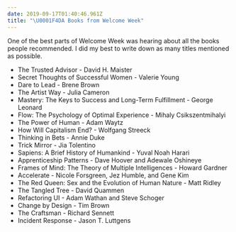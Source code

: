 ```yaml
---
date: 2019-09-17T01:40:46.961Z
title: "\U0001F4DA Books from Welcome Week"
---
```

One of the best parts of Welcome Week was hearing about all the books people recommended. I did my best to write down as many titles mentioned as possible. 

* The Trusted Advisor - David H. Maister
* Secret Thoughts of Successful Women - Valerie Young
* Dare to Lead - Brene Brown
* The Artist Way - Julia Cameron
* Mastery: The Keys to Success and Long-Term Fulfillment - George Leonard
* Flow: The Psychology of Optimal Experience -  Mihaly Csikszentmihalyi 
* The Power of Human - Adam Waytz
* How Will Capitalism End? - Wolfgang Streeck
* Thinking in Bets - Annie Duke
* Trick Mirror - Jia Tolentino
* Sapiens: A Brief History of Humankind - Yuval Noah Harari
* Apprenticeship Patterns - Dave Hoover and Adewale Oshineye
* Frames of Mind: The Theory of Multiple Intelligences - Howard Gardner 
* Accelerate - Nicole Forsgreen, Jez Humble, and Gene Kim
* The Red Queen: Sex and the Evolution of Human Nature - Matt Ridley
* The Tangled Tree - David Quammen
* Refactoring UI - Adam Wathan and Steve Schoger
* Change by Design - Tim Brown
* The Craftsman - Richard Sennett
* Incident Response -  Jason T. Luttgens

